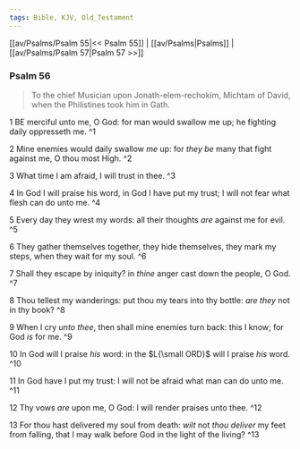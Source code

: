 ```yaml
---
tags: Bible, KJV, Old_Testament
---
```


[[av/Psalms/Psalm 55|<< Psalm 55]] | [[av/Psalms|Psalms]] | [[av/Psalms/Psalm 57|Psalm 57 >>]]

### Psalm 56

> To the chief Musician upon Jonath-elem-rechokim, Michtam of David, when the Philistines took him in Gath.

1 BE merciful unto me, O God: for man would swallow me up; he fighting daily oppresseth me. ^1

2 Mine enemies would daily swallow _me_ up: for _they_ _be_ many that fight against me, O thou most High. ^2

3 What time I am afraid, I will trust in thee. ^3

4 In God I will praise his word, in God I have put my trust; I will not fear what flesh can do unto me. ^4

5 Every day they wrest my words: all their thoughts _are_ against me for evil. ^5

6 They gather themselves together, they hide themselves, they mark my steps, when they wait for my soul. ^6

7 Shall they escape by iniquity? in _thine_ anger cast down the people, O God. ^7

8 Thou tellest my wanderings: put thou my tears into thy bottle: _are_ _they_ not in thy book? ^8

9 When I cry _unto_ _thee_, then shall mine enemies turn back: this I know; for God _is_ for me. ^9

10 In God will I praise _his_ word: in the $L{\small ORD}$ will I praise _his_ word. ^10

11 In God have I put my trust: I will not be afraid what man can do unto me. ^11

12 Thy vows _are_ upon me, O God: I will render praises unto thee. ^12

13 For thou hast delivered my soul from death: _wilt_ not _thou_ _deliver_ my feet from falling, that I may walk before God in the light of the living? ^13
